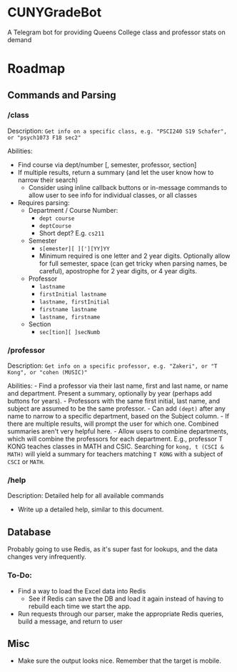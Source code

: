 # CUNYGradeBot
A Telegram bot for providing Queens College class and professor stats on demand

# Roadmap

## Commands and Parsing
### **/class**
Description: `Get info on a specific class, e.g. "PSCI240 S19 Schafer", or "psych1073 F18 sec2"`

Abilities:
- Find course via dept/number [, semester, professor, section]
- If multiple results, return a summary (and let the user know how to narrow their search)
    - Consider using inline callback buttons or in-message commands to allow user to see info for individual classes, or all classes
- Requires parsing:
    - Department / Course Number:
        - `dept course`
        - `deptCourse`
        - Short dept? E.g. `cs211`
    - Semester
        - `s[emester][ ]['][YY]YY`
        - Minimum required is one letter and 2 year digits. Optionally allow for full semester, space (can get tricky when parsing names, be careful), apostrophe for 2 year digits, or 4 year digits.
    - Professor
        - `lastname`
        - `firstInitial lastname`
        - `lastname, firstInitial`
        - `firstname lastname`
        - `lastname, firstname`
    - Section
        - `sec[tion][ ]secNumb`


### **/professor**
Description: `Get info on a specific professor, e.g. "Zakeri", or "T Kong", or "cohen (MUSIC)"`

Abilities:
    - Find a professor via their last name, first and last name, or name and department. Present a summary, optionally by year (perhaps add buttons for years).
    - Professors with the same first initial, last name, and subject are assumed to be the same professor.
    - Can add `(dept)` after any name to narrow to a specific department, based on the Subject column.
    - If there are multiple results, will prompt the user for which one. Combined summaries aren't very helpful here.
        - Allow users to combine departments, which will combine the professors for each department. E.g.,  professor T KONG teaches classes in MATH and CSIC. Searching for `kong, t (CSCI & MATH)` will yield a summary for teachers matching `T KONG` with a subject of `CSCI` or `MATH`.


### **/help**

Description: Detailed help for all available commands

- Write up a detailed help, similar to this document.



## Database

Probably going to use Redis, as it's super fast for lookups, and the data changes very infrequently.

### To-Do:
- Find a way to load the Excel data into Redis
    - See if Redis can save the DB and load it again instead of having to rebuild each time we start the app.
- Run requests through our parser, make the appropriate Redis queries, build a message, and return to user


## Misc

- Make sure the output looks nice. Remember that the target is mobile.
